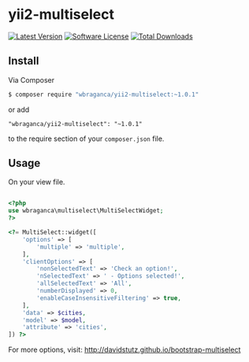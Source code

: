 # yii2-multiselect

[![Latest Version](https://img.shields.io/github/release/wbraganca/yii2-multiselect.svg?style=flat-square)](https://github.com/wbraganca/yii2-multiselect/releases)
[![Software License](http://img.shields.io/badge/license-BSD3-brightgreen.svg?style=flat-square)](LICENSE.md)
[![Total Downloads](https://img.shields.io/packagist/dt/wbraganca/yii2-multiselect.svg?style=flat-square)](https://packagist.org/packages/wbraganca/yii2-multiselect)


## Install

Via Composer

```bash
$ composer require "wbraganca/yii2-multiselect:~1.0.1"
```

or add

```
"wbraganca/yii2-multiselect": "~1.0.1"
```

to the require section of your `composer.json` file.


## Usage

On your view file.

```php

<?php
use wbraganca\multiselect\MultiSelectWidget;
?>

<?= MultiSelect::widget([
    'options' => [
        'multiple' => 'multiple',
    ],
    'clientOptions' => [
        'nonSelectedText' => 'Check an option!',
        'nSelectedText' => ' - Options selected!',
        'allSelectedText' => 'All',
        'numberDisplayed' => 0,
        'enableCaseInsensitiveFiltering' => true,
    ],
    'data' => $cities,
    'model' => $model,
    'attribute' => 'cities',
]) ?>

```

For more options, visit: http://davidstutz.github.io/bootstrap-multiselect
